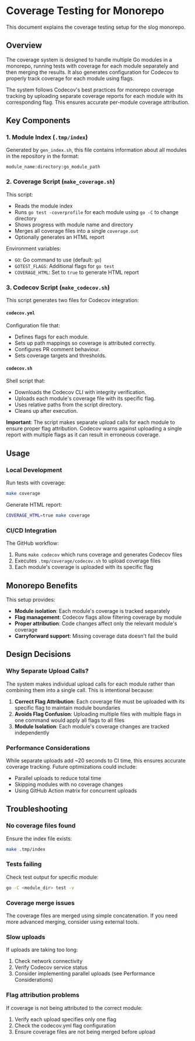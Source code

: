 # Coverage Testing for Monorepo

This document explains the coverage testing setup for the slog monorepo.

## Overview

The coverage system is designed to handle multiple Go modules in a monorepo,
running tests with coverage for each module separately and then merging the
results. It also generates configuration for Codecov to properly track coverage
for each module using flags.

The system follows Codecov's best practices for monorepo coverage tracking by
uploading separate coverage reports for each module with its corresponding flag.
This ensures accurate per-module coverage attribution.

## Key Components

### 1. Module Index (`.tmp/index`)

Generated by `gen_index.sh`, this file contains information about all modules
in the repository in the format:

```text
module_name:directory:go_module_path
```

### 2. Coverage Script (`make_coverage.sh`)

This script:

- Reads the module index
- Runs `go test -coverprofile` for each module using `go -C` to change directory
- Shows progress with module name and directory
- Merges all coverage files into a single `coverage.out`
- Optionally generates an HTML report

Environment variables:

- `GO`: Go command to use (default: `go`)
- `GOTEST_FLAGS`: Additional flags for `go test`
- `COVERAGE_HTML`: Set to `true` to generate HTML report

### 3. Codecov Script (`make_codecov.sh`)

This script generates two files for Codecov integration:

#### `codecov.yml`

Configuration file that:

- Defines flags for each module.
- Sets up path mappings so coverage is attributed correctly.
- Configures PR comment behaviour.
- Sets coverage targets and thresholds.

#### `codecov.sh`

Shell script that:

- Downloads the Codecov CLI with integrity verification.
- Uploads each module's coverage file with its specific flag.
- Uses relative paths from the script directory.
- Cleans up after execution.

**Important**: The script makes separate upload calls for each module to ensure
proper flag attribution. Codecov warns against uploading a single report with
multiple flags as it can result in erroneous coverage.

## Usage

### Local Development

Run tests with coverage:

```bash
make coverage
```

Generate HTML report:

```bash
COVERAGE_HTML=true make coverage
```

### CI/CD Integration

The GitHub workflow:

1. Runs `make codecov` which runs coverage and generates Codecov files
2. Executes `.tmp/coverage/codecov.sh` to upload coverage files
3. Each module's coverage is uploaded with its specific flag

## Monorepo Benefits

This setup provides:

- **Module isolation**: Each module's coverage is tracked separately
- **Flag management**: Codecov flags allow filtering coverage by module
- **Proper attribution**: Code changes affect only the relevant module's
  coverage
- **Carryforward support**: Missing coverage data doesn't fail the build

## Design Decisions

### Why Separate Upload Calls?

The system makes individual upload calls for each module rather than combining
them into a single call. This is intentional because:

1. **Correct Flag Attribution**: Each coverage file must be uploaded with its
   specific flag to maintain module boundaries
2. **Avoids Flag Confusion**: Uploading multiple files with multiple flags in
   one command would apply all flags to all files
3. **Module Isolation**: Each module's coverage changes are tracked
   independently

### Performance Considerations

While separate uploads add ~20 seconds to CI time, this ensures accurate
coverage tracking. Future optimizations could include:

- Parallel uploads to reduce total time
- Skipping modules with no coverage changes
- Using GitHub Action matrix for concurrent uploads

## Troubleshooting

### No coverage files found

Ensure the index file exists:

```bash
make .tmp/index
```

### Tests failing

Check test output for specific module:

```bash
go -C <module_dir> test -v
```

### Coverage merge issues

The coverage files are merged using simple concatenation. If you need more
advanced merging, consider using external tools.

### Slow uploads

If uploads are taking too long:

1. Check network connectivity
2. Verify Codecov service status
3. Consider implementing parallel uploads (see Performance Considerations)

### Flag attribution problems

If coverage is not being attributed to the correct module:

1. Verify each upload specifies only one flag
2. Check the codecov.yml flag configuration
3. Ensure coverage files are not being merged before upload

